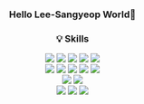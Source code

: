 <div align="center">
 
  ### Hello Lee-Sangyeop World👋<br>
  ### 💡 Skills
  <div>
      <img src="https://img.shields.io/badge/HTML5-E34F26?style=for-the-badge&logo=HTML5&logoColor=white">
      <img src="https://img.shields.io/badge/CSS3-1572B6?style=for-the-badge&logo=CSS3&logoColor=white">
      <img src="https://img.shields.io/badge/JavaScript-F7DF1E?style=for-the-badge&logo=JavaScript&logoColor=black">
      <img src="https://img.shields.io/badge/jQuery-0769AD?style=for-the-badge&logo=jQuery&logoColor=white">
      <img src="https://img.shields.io/badge/Bootstrap-7952B3?style=for-the-badge&logo=Bootstrap&logoColor=white">
    <br>
      <img src="https://img.shields.io/badge/Spring-6DB33F?style=for-the-badge&logo=Spring&logoColor=black">
      <img src="https://img.shields.io/badge/java-007396?style=for-the-badge&logo=java&logoColor=black">
      <img src="https://img.shields.io/badge/Apache Maven-C71A36?style=for-the-badge&logo=Apache Maven&logoColor=black">
      <img src="https://img.shields.io/badge/Apache Tomcat-F8DC75?style=for-the-badge&logo=Apache Tomcat&logoColor=black">
      <img src="https://img.shields.io/badge/Oracle-F80000?style=for-the-badge&logo=Oracle&logoColor=black">
  </div>
  <div>
      <img src="https://img.shields.io/badge/Eclipse IDE-2C2255?style=for-the-badge&logo=Eclipse IDE&logoColor=white">
      <img src="https://img.shields.io/badge/Visual Studio Code-007ACC?style=for-the-badge&logo=Visual Studio Code&logoColor=white">
  </div>
      <img src="https://img.shields.io/badge/GitHub-181717?style=for-the-badge&logo=GitHub&logoColor=white">
      <img src="https://img.shields.io/badge/Notion-000000?style=for-the-badge&logo=Notion&logoColor=white">
      <img src="https://img.shields.io/badge/Slack-4A154B?style=for-the-badge&logo=Slack&logoColor=white">
</div>
